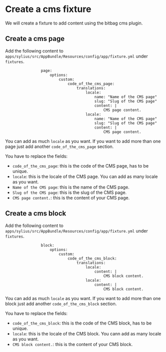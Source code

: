 # Create a cms fixture

We will create a fixture to add content using the bitbag cms plugin.

## Create a cms page

Add the following content to `apps/sylius/src/AppBundle/Resources/config/app/fixture.yml` under `fixtures`.
```
                page:
                    options:
                        custom:
                            code_of_the_cms_page:
                                translations:
                                    locale:
                                        name: "Name of the CMS page"
                                        slug: "Slug of the CMS page"
                                        content: |
                                            CMS page content.
                                    locale:
                                        name: "Name of the CMS page"
                                        slug: "Slug of the CMS page"
                                        content: |
                                            CMS page content.
```

You can add as much `locale` as you want. If you want to add more than one page just add another `code_of_the_cms_page`
section.

You have to replace the fields:
- `code_of_the_cms_page`: this is the code of the CMS page, has to be unique.
- `locale`: this is the locale of the CMS page. You can add as many locale as you want.
- `Name of the CMS page`: this is the name of the CMS page.
- `Slug of the CMS page`: this is the slug of the CMS page.
- `CMS page content.`: this is the content of your CMS page.

## Create a cms block
Add the following content to `apps/sylius/src/AppBundle/Resources/config/app/fixture.yml` under `fixtures`.

```
                block:
                    options:
                        custom:
                            code_of_the_cms_block:
                                translations:
                                    locale:
                                        content: |
                                            CMS block content.
                                    locale:
                                        content: |
                                            CMS block content.
```

You can add as much `locale` as you want. If you want to add more than one block just add another `code_of_the_cms_block`
section.

You have to replace the fields:
- `code_of_the_cms_block`: this is the code of the CMS block, has to be unique.
- `locale`: this is the locale of the CMS block. You cann add as many locale as you want.
- `CMS block content.`: this is the content of your CMS block.
